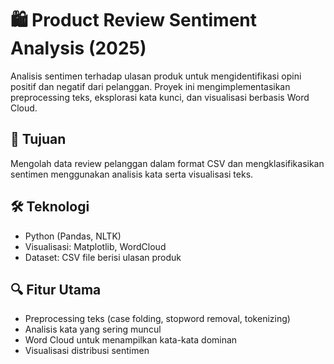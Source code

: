 # 🛍️ Product Review Sentiment Analysis (2025)

Analisis sentimen terhadap ulasan produk untuk mengidentifikasi opini positif dan negatif dari pelanggan. Proyek ini mengimplementasikan preprocessing teks, eksplorasi kata kunci, dan visualisasi berbasis Word Cloud.

## 🧠 Tujuan
Mengolah data review pelanggan dalam format CSV dan mengklasifikasikan sentimen menggunakan analisis kata serta visualisasi teks.

## 🛠️ Teknologi
- Python (Pandas, NLTK)
- Visualisasi: Matplotlib, WordCloud
- Dataset: CSV file berisi ulasan produk

## 🔍 Fitur Utama
- Preprocessing teks (case folding, stopword removal, tokenizing)
- Analisis kata yang sering muncul
- Word Cloud untuk menampilkan kata-kata dominan
- Visualisasi distribusi sentimen
